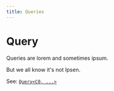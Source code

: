 ```yaml
---
title: Queries
---
```


# Query

Queries are lorem and sometimes ipsum.

But we all know it's not Ipsen.

See: [`Query<C0, ...>`](Query.1-5.md)

